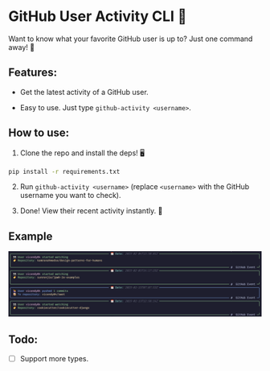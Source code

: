 # GitHub User Activity CLI 🎉

Want to know what your favorite GitHub user is up to? Just one command away! 🚀

## Features:

- Get the latest activity of a GitHub user.

- Easy to use. Just type `github-activity <username>`.

## How to use:

1. Clone the repo and install the deps! 🖥️
```bash
pip install -r requirements.txt
```

2. Run `github-activity <username>` (replace `<username>` with the GitHub username you want to check).

3. Done! View their recent activity instantly. 🔄

## Example

![example](assets/example.png)

## Todo:

- [ ] Support more types.

